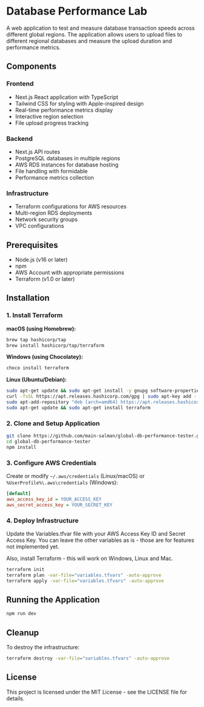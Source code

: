 # Database Performance Lab

A web application to test and measure database transaction speeds across different global regions. The application allows users to upload files to different regional databases and measure the upload duration and performance metrics.

## Components

### Frontend
- Next.js React application with TypeScript
- Tailwind CSS for styling with Apple-inspired design
- Real-time performance metrics display
- Interactive region selection
- File upload progress tracking

### Backend
- Next.js API routes
- PostgreSQL databases in multiple regions
- AWS RDS instances for database hosting
- File handling with formidable
- Performance metrics collection

### Infrastructure
- Terraform configurations for AWS resources
- Multi-region RDS deployments
- Network security groups
- VPC configurations

## Prerequisites

- Node.js (v16 or later)
- npm
- AWS Account with appropriate permissions
- Terraform (v1.0 or later)


## Installation

### 1. Install Terraform

**macOS (using Homebrew):**

```bash
brew tap hashicorp/tap
brew install hashicorp/tap/terraform
```

**Windows (using Chocolatey):**

```bash
choco install terraform
```

**Linux (Ubuntu/Debian):**

```bash
sudo apt-get update && sudo apt-get install -y gnupg software-properties-common curl
curl -fsSL https://apt.releases.hashicorp.com/gpg | sudo apt-key add -
sudo apt-add-repository "deb [arch=amd64] https://apt.releases.hashicorp.com $(lsb_release -cs) main"
sudo apt-get update && sudo apt-get install terraform
```

### 2. Clone and Setup Application

```bash
git clone https://github.com/main-salman/global-db-performance-tester.git
cd global-db-performance-tester
npm install
```

### 3. Configure AWS Credentials

Create or modify `~/.aws/credentials` (Linux/macOS) or `%UserProfile%\.aws\credentials` (Windows):

```ini
[default]
aws_access_key_id = YOUR_ACCESS_KEY
aws_secret_access_key = YOUR_SECRET_KEY
```

### 4. Deploy Infrastructure

Update the Variables.tfvar file with your AWS Access Key ID and Secret Access Key. You can leave the other variables as is - those are for features not implemented yet.

Also, install Terraform - this will work on Windows, Linux and Mac.

```bash
terraform init 
terraform plan -var-file="variables.tfvars" -auto-approve
terraform apply -var-file="variables.tfvars" -auto-approve
```


## Running the Application

```bash
npm run dev
```

## Cleanup

To destroy the infrastructure:

```bash
terraform destroy -var-file="variables.tfvars" -auto-approve
```


## License

This project is licensed under the MIT License - see the LICENSE file for details.
